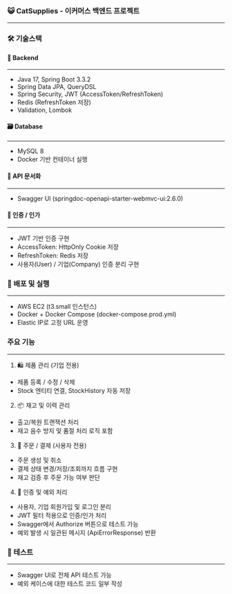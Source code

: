 ### 😺 CatSupplies - 이커머스 백엔드 프로젝트
---

### 🛠 기술스택

#### 🔧 Backend
---
- Java 17, Spring Boot 3.3.2
- Spring Data JPA, QueryDSL
- Spring Security, JWT (AccessToken/RefreshToken)
- Redis (RefreshToken 저장)
- Validation, Lombok

#### 🗃 Database
---
- MySQL 8
- Docker 기반 컨테이너 실행


#### 📘 API 문서화
---
- Swagger UI (springdoc-openapi-starter-webmvc-ui:2.6.0)


#### 🔐 인증 / 인가
---
- JWT 기반 인증 구현
- AccessToken: HttpOnly Cookie 저장
- RefreshToken: Redis 저장
- 사용자(User) / 기업(Company) 인증 분리 구현


### 🚀 배포 및 실행
---
- AWS EC2 (t3.small 인스턴스)
- Docker + Docker Compose (docker-compose.prod.yml)
- Elastic IP로 고정 URL 운영


### 주요 기능
---
1. 🛍️ 제품 관리 (기업 전용)

- 제품 등록 / 수정 / 삭제
- Stock 엔티티 연결, StockHistory 자동 저장

2. 📦 재고 및 이력 관리

- 출고/복원 트랜잭션 처리
- 재고 음수 방지 및 품절 처리 로직 포함

3. 🧾 주문 / 결제 (사용자 전용)

- 주문 생성 및 취소
- 결제 상태 변경/저장/조회까지 흐름 구현
- 재고 검증 후 주문 가능 여부 판단

4. 🔐 인증 및 예외 처리

- 사용자, 기업 회원가입 및 로그인 분리
- JWT 필터 적용으로 인증/인가 처리
- Swagger에서 Authorize 버튼으로 테스트 가능
- 예외 발생 시 일관된 메시지 (ApiErrorResponse) 반환

 
### 🧪 테스트
---
- Swagger UI로 전체 API 테스트 가능
- 예외 케이스에 대한 테스트 코드 일부 작성

